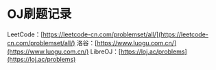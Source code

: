 # OJ刷题记录
LeetCode：[https://leetcode-cn.com/problemset/all/](https://leetcode-cn.com/problemset/all/)
洛谷：[https://www.luogu.com.cn/](https://www.luogu.com.cn/)
LibreOJ：[https://loj.ac/problems](https://loj.ac/problems)
